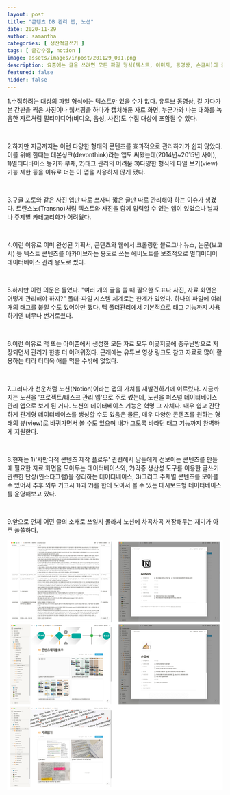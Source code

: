 ```yaml
---
layout: post
title: "콘텐츠 DB 관리 앱, 노션"
date: 2020-11-29
author: samantha
categories: [ 생산적글쓰기 ]
tags: [ 글감수집, notion ]
image: assets/images/inpost/201129_001.png
description: 요즘에는 글을 쓰려면 모든 파일 형식(텍스트, 이미지, 동영상, 손글씨)의 글감을 잘 관리해야 한다. 그렇지 않으면 소설도 아닌 글을 쓰면서 자꾸만 상상력을 더듬어야 하니까. 나는 노션으로 데이터를 정리한다.
featured: false
hidden: false
---
```


1.수집하려는 대상의 파일 형식에는 텍스트만 있을 수가 없다. 유튜브 동영상, 길 가다가 본 간판을 찍은 사진이나 웹서핑을 하다가 캡처해둔 자료 화면, 누군가와 나눈 대화를 녹음한 자료처럼 멀티미디어(비디오, 음성, 사진)도 수집 대상에 포함될 수 있다.

<br/>

2.하지만 지금까지는 이런 다양한 형태의 콘텐츠를 효과적으로 관리하기가 쉽지 않았다. 이를 위해 한때는 데본싱크(devonthink)라는 앱도 써봤는데(2014년~2015년 사이), 1)멀티디바이스 동기화 부재, 2)태그 관리의 어려움 3)다양한 형식의 파일 보기(view) 기능 제한 등을 이유로 더는 이 앱을 사용하지 않게 됐다.

<br/>

3.구글 포토와 같은 사진 앱만 따로 쓰자니 짧은 글만 따로 관리해야 하는 이슈가 생겼다. 트란스노(Transno)처럼 텍스트와 사진을 함께 입력할 수 있는 앱이 있었으나 날짜나 주제별 카테고리화가 어려웠다.

<br/>

4.이런 이유로 이미 완성된 기획서, 콘텐츠와 웹에서 크롤링한 블로그나 뉴스, 논문(보고서) 등 텍스트 콘텐츠를 아카이브하는 용도로 쓰는 에버노트를 보조적으로 멀티미디어 데이터베이스 관리 용도로 썼다.

<br/>

5.하지만 이런 의문은 들었다. "여러 개의 글을 쓸 때 필요한 도표나 사진, 자료 화면은 어떻게 관리해야 하지?" 폴더-파일 시스템 체계로는 한계가 있었다. 하나의 파일에 여러 개의 태그를 붙일 수도 있어야만 했다. 맥 폴더관리에서 기본적으로 태그 기능까지 사용하기엔 너무나 번거로웠다.

<br/>

6.이런 이유로 맥 또는 아이폰에서 생성한 모든 자료 모두 이곳저곳에 중구난방으로 저장되면서 관리가 한층 더 어려워졌다. 근래에는 유튜브 영상 링크도 참고 자료로 많이 활용하는 터라 더더욱 애를 먹을 수밖에 없었다.

<br/>

7.그러다가 천운처럼 노션(Notion)이라는 앱의 가치를 재발견하기에 이르렀다. 지금까지는 노션을 '프로젝트/태스크 관리 앱'으로 주로 썼는데, 노션을 퍼스널 데이터베이스 관리 앱으로 보게 된 거다. 노션의 데이터베이스 기능은 혁명 그 자체다. 매우 쉽고 간단하게 관계형 데이터베이스를 생성할 수도 있음은 물론, 매우 다양한 콘텐츠를 원하는 형태의 뷰(view)로 바꿔가면서 볼 수도 있으며 내가 그토록 바라던 태그 기능까지 완벽하게 지원한다.

<br/>

8.현재는 1)'사만다적 콘텐츠 제작 플로우' 관련해서 남들에게 선보이는 콘텐츠를 만들 때 필요한 자료 화면을 모아두는 데이터베이스와, 2)각종 생산성 도구를 이용한 글쓰기 관련한 단상(인스타그램)을 정리하는 데이터베이스, 3)그리고 주제별 콘텐츠를 모아볼 수 있어서 추후 외부 기고시 1)과 2)를 한데 모아서 볼 수 있는 대시보드형 데이터베이스를 운영해보고 있다.

<br/>

9.앞으로 언제 어떤 글의 소재로 쓰일지 몰라서 노션에 차곡차곡 저장해두는 재미가 아주 쏠쏠하다.

![](https://github.com/samantha-writer/blog/blob/f678ff073a184f4301285de6475bec39f469aa0f/assets/images/inpost/201129_002.png?raw=true)

<br/>
